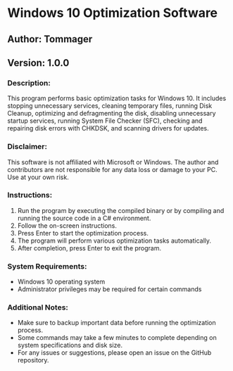 # Windows 10 Optimization Software

## Author: Tommager
## Version: 1.0.0

### Description:
This program performs basic optimization tasks for Windows 10. It includes stopping unnecessary services, cleaning temporary files, running Disk Cleanup, optimizing and defragmenting the disk, disabling unnecessary startup services, running System File Checker (SFC), checking and repairing disk errors with CHKDSK, and scanning drivers for updates.

### Disclaimer:
This software is not affiliated with Microsoft or Windows. The author and contributors are not responsible for any data loss or damage to your PC. Use at your own risk.

### Instructions:
1. Run the program by executing the compiled binary or by compiling and running the source code in a C# environment.
2. Follow the on-screen instructions.
3. Press Enter to start the optimization process.
4. The program will perform various optimization tasks automatically.
5. After completion, press Enter to exit the program.

### System Requirements:
- Windows 10 operating system
- Administrator privileges may be required for certain commands

### Additional Notes:
- Make sure to backup important data before running the optimization process.
- Some commands may take a few minutes to complete depending on system specifications and disk size.
- For any issues or suggestions, please open an issue on the GitHub repository.
